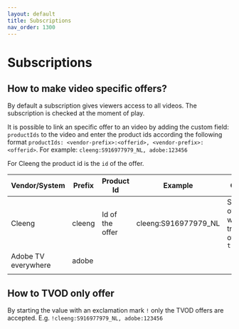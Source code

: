```yaml
---
layout: default
title: Subscriptions
nav_order: 1300
---
```


# Subscriptions

## How to make video specific offers?
By default a subscription gives viewers access to all videos. The subscription is checked at the moment of play. 

It is possible to link an specific offer to an video by adding the custom field: `productIds` to the video and enter the product ids according the following format `productIds: <vendor-prefix>:<offerid>, <vendor-prefix>:<offerid>`. For example: `cleeng:S916977979_NL, adobe:123456`

For Cleeng the product id is the `id` of the offer. 

| Vendor/System       | Prefix | Product Id      | Example              | Comment                                                           |
|---------------------|--------|-----------------|----------------------|-------------------------------------------------------------------|
| Cleeng              | cleeng | Id of the offer | cleeng:S916977979_NL | Subscripton offers start with `s` and transaction offers with `t` |
| Adobe TV everywhere | adobe  |                 |                      |                                                                   |
|                     |        |                 |                      |                                                                   |




## How to TVOD only offer
By starting the value with an exclamation mark `!` only the TVOD offers are accepted. E.g. `!cleeng:S916977979_NL, adobe:123456`

